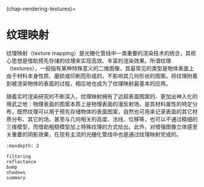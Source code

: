 (chap-rendering-textures)=
# 纹理映射

纹理映射（texture mapping）是光栅化管线中一类重要的渲染技术的统合，其核心思想是借助预先存储的纹理来实现高效、丰富的渲染效果。所谓纹理（textures），一般指有某种特殊意义的二维图像，其最常见的类型是物体表面上由于材料本身性质、磨损或印刷而形成的，不影响其几何形状的图案。将纹理附着到被渲染物体的表面的过程，相应地也成为了纹理映射最基本的应用。

随着实时渲染研究的不断深入，纹理映射拥有了远超表面图案的、更加出神入化的用武之地：物理表面的图案本质上是物理表面的漫反射场，是其材料属性的特定分布，既然纹理可以用于预先存储物体的表面图案，自然也可用来记录表面的其它材质分布、其它的场。甚至与几何相关的高度、法线、位移等，也可以不通过精细的三维模型，而借助粗糙模型加上特殊纹理的方式给出。此外，对增强图像立体感至关重要的阴影效果，在现有主流的光栅化管线中也是通过纹理映射完成的。

```{toctree}
:maxdepth: 2

filtering
reflectance
bump
shadows
summary
```